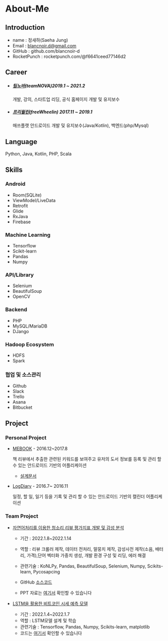# About-Me
## Introduction
- name : 정새하(Saeha Jung)
- Email : blancnoir.d@gmail.com
- GitHub : github.com/blancnoir-d
- RocketPunch : rocketpunch.com/@f6641ceed77146d2



## Career 
- ##### [팀노바](https://teamnova.co.kr/index2.php)(teamNOVA)2019.1 ~ 2021.2
  개발, 강의, 스타트업 리딩, 공식 홈페이지 개발 및 유지보수 

  

- ##### [프리윌린](https://freewheelin-recruit.oopy.io/)(freeWheelin) 2017.11 ~ 2019.1
  매쓰플랫 안드로이드 개발 및 유지보수(Java/Kotlin), 백엔드(php/Mysql)



## Language

 Python, Java, Kotlin, PHP, Scala



## Skills 

### Android
- Room(SQLite)
- ViewModel/LiveData
- Retrofit
- Glide
- RxJava
- Firebase

### Machine Learning
- Tensorflow
- Scikit-learn
- Pandas
- Numpy

### API/Library

- Selenium
- BeautifulSoup
- OpenCV



### Backend

- PHP
- MySQL/MariaDB
- DJango



### Hadoop Ecosystem

- HDFS
- Spark



### 협업 및 소스관리

- Github
- Slack
- Trello
- Asana
- Bitbucket


## Project
### Personal Project
- [MEBOOK](2016/portfolio_mebook_축소본.pdf)   -  2016.12~2017.8
    
    책 리뷰에서 추출한 관련된 키워드를 보여주고 유저의 도서 정보를 등록 및 관리 할 수 있는 안드로이드 기반의 어플리케이션
    
    - [설계문서](2016/빅데이터_설계_문서.pdf)
- [LogDiary](https://github.com/blancnoir-d/Portfolio/blob/main/2016/portfolio_logdiary_%EC%B6%95%EC%86%8C%EB%B3%B8.pdf)  -  2016.7~ 2016.11
    
    일정, 할 일, 일기 등을 기록 및 관리 할 수 있는 안드로이드 기반의 캘린더 어플리케이션
### Team Project
- [자연어처리를 이용한 청소리 리뷰 평가지표 개발 및 감성 분석](https://ringed-fireplant-2f0.notion.site/10b26e46c11c4d8ba3d0db3c59d50d80)
    
    - 기간 : 2022.1.8~2022.1.14
    - 역할 : 리뷰 크롤러 제작, 데이터 전처리, 말뭉치 제작, 감성사전 제작(소음, 배터리, 가격),단어 벡터화 가중치 생성, 개발 환경 구성 및 리딩, 에러 해결
    - 관련기술 : KoNLPy, Pandas, BeautifulSoup, Selenium, Numpy, Scikits-learn, Pycosapcing
    
    - GitHub [소스코드](https://github.com/Growing3Team/Vacuum-cleaner_Natural-language)
    - PPT 자료는 [여기서](2022/3355_cleaner.pdf) 확인할 수 있습니다
    
- [LSTM을 활용한 비트코인 시세 예측 모델](https://ringed-fireplant-2f0.notion.site/LSTM-658653bad85e4ee2abc31eee8825a866)
    
    - 기간 : 2022.1.4~2022.1.7
    - 역할 : LSTM모델 설계 및 학습
    - 관련기술 : Tensorflow, Pandas, Numpy, Scikits-learn, matplotlib
    - 코드는 [여기서](2022/bitcoin_LSTM.ipynb) 확인할 수 있습니다
